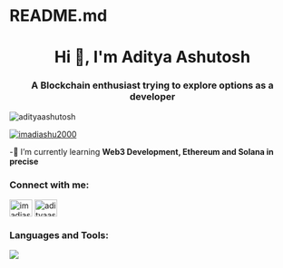 # README.md
<h1 align="center">Hi 👋, I'm Aditya Ashutosh</h1>
<h3 align="center">A Blockchain enthusiast trying to explore options as a developer </h3>

<p align="left"> <img src="https://komarev.com/ghpvc/?username=adityaashutosh&label=Profile%20views&color=0e75b6&style=flat" alt="adityaashutosh" /> </p>



<p align="left"> <a href="https://twitter.com/imadiashu2000" target="blank"><img src="https://img.shields.io/twitter/follow/imadiashu2000?logo=twitter&style=for-the-badge" alt="imadiashu2000" /></a> </p>

-🔗 I’m currently learning **Web3 Development, Ethereum and Solana in precise**



<h3 align="left">Connect with me:</h3>
<p align="left">
<a href="https://twitter.com/imadiashu2000" target="blank"><img align="center" src="https://cdn.jsdelivr.net/npm/simple-icons@3.0.1/icons/twitter.svg" alt="imadiashu2000" height="30" width="40" /></a>
<a href="https://linkedin.com/in/adityaashutosh" target="blank"><img align="center" src="https://cdn.jsdelivr.net/npm/simple-icons@3.0.1/icons/linkedin.svg" alt="adityaashutosh" height="30" width="40" /></a>

</p>

<h3 align="left">Languages and Tools:</h3>


<img src = "https://github-readme-stats.vercel.app/api?username=AdityaAshutosh&&show_icons=true&title_color=ffffff&icon_color=bb2acf&text_color=daf7dc&bg_color=151515" >
